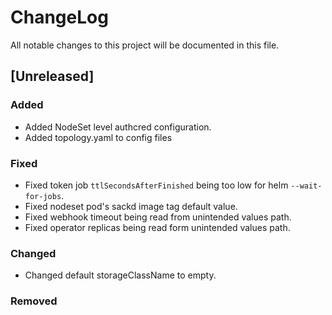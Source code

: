 # ChangeLog

All notable changes to this project will be documented in this file.

## [Unreleased]

### Added

- Added NodeSet level authcred configuration.
- Added topology.yaml to config files

### Fixed

- Fixed token job `ttlSecondsAfterFinished` being too low for helm
  `--wait-for-jobs`.
- Fixed nodeset pod's sackd image tag default value.
- Fixed webhook timeout being read from unintended values path.
- Fixed operator replicas being read form unintended values path.

### Changed

- Changed default storageClassName to empty.

### Removed
